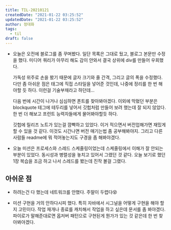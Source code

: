 ```yaml
---
title: TIL-20210121
createdDate: "2021-01-22 03:25:52"
updatedDate: "2021-01-22 03:25:52"
author: 정대화
tags:
  - til
draft: false
---
```


- 오늘은 오전에 블로그를 좀 꾸며봤다. 일단 목록은 그대로 뒀고, 블로그 본문만 수정을 했다. 미디어 쿼리가 아무리 해도 감이 안와서 결국 상위에 div를 만들어 우회했다.

  가독성 위주로 손을 봤기 때문에 글자 크기와 줄 간격, 그리고 글의 폭을 수정했다. 다만 좀 아쉬운 점은 태그에 직접 스타일을 넣어준 것인데, 나중에 정리를 한 번 해야할 듯 하다. 이런걸 기술부채라고 하던데...

  다음 번에 시간이 나거나 심심하면 폰트를 찾아봐야겠다. 이외에 막혔던 부분은 blockquote 테그에 테두리를 넣어서 깃헙처럼 만들어 보려 했는데 잘 되지 않았다. 한 번 더 해보고 프런트 능력자들에게 물어봐야할듯 하다.

  깃헙에 릴리즈 노트가 있는걸 깜빡하고 있었다. 이거 적으면서 버전업해가면 재밌게 할 수 있을 것 같다. 이것도 시간나면 버전 매기는법 좀 공부해봐야지. 그리고 다른 사람들 readme에 뭐 적어놓는지도 구경을 좀 해봐야겠다.

- 오늘 미션은 프로세스와 스레드 스케줄링이었는데 스케줄링에서 이해가 잘 안되는 부분이 있었다. 동시성과 병렬성을 놓치고 있어서 그랬던 것 같다. 오늘 보기로 했던 1장 복습을 조금 하고 나서 스레드를 봤는데 진작 볼걸 그랬다.

## 아쉬운 점

- 하려는건 다 했는데 네트워크를 안했다. 주말이 두렵다😵

- 미션 구현을 거의 안하다시피 했다. 특히 자바에서 시그널을 어떻게 구현을 해야 할지 고민이다. 작업 재개나 종료를 캐치해서 작업을 하고 싶은데 문서를 좀 봐야겠다. 파이로가 말해준대로면 옵저버 패턴으로 구현된게 뭔가가 있는 것 같은데 한 번 찾아봐야겠다.
